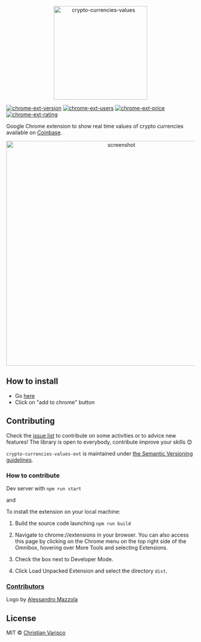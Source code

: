 <p align="center">
  <img src="https://raw.githubusercontent.com/CVarisco/crypto-currencies-values-ext/master/src/assets/images/LOGO.png" width="250" alt="crypto-currencies-values"/>
</p>

<p align="center">

[![chrome-ext-version](https://img.shields.io/chrome-web-store/v/mdhjlfjkejlopnnhpddgknbapmojkgip.svg)](https://chrome.google.com/webstore/detail/crypto-currencies-values/mdhjlfjkejlopnnhpddgknbapmojkgip)
[![chrome-ext-users](https://img.shields.io/chrome-web-store/users/mdhjlfjkejlopnnhpddgknbapmojkgip.svg)](https://chrome.google.com/webstore/detail/crypto-currencies-values/mdhjlfjkejlopnnhpddgknbapmojkgip)
[![chrome-ext-price](https://img.shields.io/chrome-web-store/price/mdhjlfjkejlopnnhpddgknbapmojkgip.svg)](https://chrome.google.com/webstore/detail/crypto-currencies-values/mdhjlfjkejlopnnhpddgknbapmojkgip)
[![chrome-ext-rating](https://img.shields.io/chrome-web-store/rating/mdhjlfjkejlopnnhpddgknbapmojkgip.svg)](https://chrome.google.com/webstore/detail/crypto-currencies-values/mdhjlfjkejlopnnhpddgknbapmojkgip)

</p>

Google Chrome extension to show real time values of crypto currencies available on [Coinbase](https://www.coinbase.com/).

<p align="center">
  <img src="https://raw.githubusercontent.com/CVarisco/crypto-currencies-values-ext/master/src/assets/images/screenshot.png" alt="screenshot" width="600" />
</p>

## How to install

- Go [here](https://chrome.google.com/webstore/detail/crypto-currencies-values/mdhjlfjkejlopnnhpddgknbapmojkgip)
- Click on "add to chrome" button

## Contributing

Check the [issue list](https://github.com/CVarisco/crypto-currencies-values-ext/issues) to contribute on some activities or to advice new features!
The library is open to everybody, contribute improve your skills 😊  

`crypto-currencies-values-ext` is maintained under [the Semantic Versioning guidelines](http://semver.org/).


### How to contribute

Dev server with `npm run start`

and

To install the extension on your local machine:

1) Build the source code launching `npm run build`

2) Navigate to chrome://extensions in your browser. You can also access this page by clicking on the Chrome menu on the top right side of the Omnibox, hovering over More Tools and selecting Extensions.

3) Check the box next to Developer Mode.

4) Click Load Unpacked Extension and select the directory `dist`.

### [Contributors](https://github.com/CVarisco/crypto-currencies-values-ext/graphs/contributors)

Logo by [Alessandro Mazzola](https://www.instagram.com/itsalessandromazzola/)

## License

MIT © [Christian Varisco](https://github.com/CVarisco)
